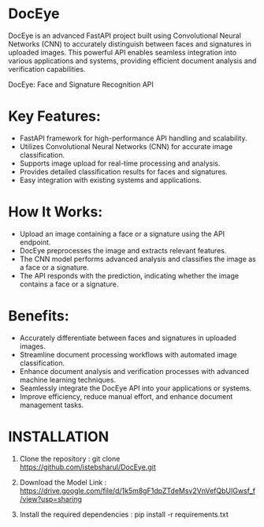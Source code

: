 # DocEye
DocEye is an advanced FastAPI project built using Convolutional Neural Networks (CNN) to accurately distinguish between faces and signatures in uploaded images. 
This powerful API enables seamless integration into various applications and systems, providing efficient document analysis and verification capabilities.

DocEye: Face and Signature Recognition API

# Key Features:
* FastAPI framework for high-performance API handling and scalability.
* Utilizes Convolutional Neural Networks (CNN) for accurate image classification.
* Supports image upload for real-time processing and analysis.
* Provides detailed classification results for faces and signatures.
* Easy integration with existing systems and applications.

# How It Works:
* Upload an image containing a face or a signature using the API endpoint.
* DocEye preprocesses the image and extracts relevant features.
* The CNN model performs advanced analysis and classifies the image as a face or a signature.
* The API responds with the prediction, indicating whether the image contains a face or a signature.


# Benefits:
* Accurately differentiate between faces and signatures in uploaded images.
* Streamline document processing workflows with automated image classification.
* Enhance document analysis and verification processes with advanced machine learning techniques.
* Seamlessly integrate the DocEye API into your applications or systems.
* Improve efficiency, reduce manual effort, and enhance document management tasks.

# INSTALLATION
1. Clone the repository :
git clone https://github.com/istebsharul/DocEye.git

2. Download the Model Link : 
https://drive.google.com/file/d/1k5m8gF1dpZTdeMsv2VnVefQbUIGwsf_f/view?usp=sharing

3. Install the required dependencies : 
pip install -r requirements.txt

